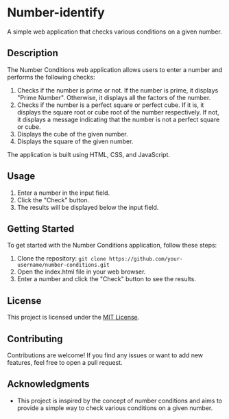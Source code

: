 # Number-identify

A simple web application that checks various conditions on a given number.

## Description

The Number Conditions web application allows users to enter a number and performs the following checks:

1. Checks if the number is prime or not. If the number is prime, it displays "Prime Number". Otherwise, it displays all the factors of the number.
2. Checks if the number is a perfect square or perfect cube. If it is, it displays the square root or cube root of the number respectively. If not, it displays a message indicating that the number is not a perfect square or cube.
3. Displays the cube of the given number.
4. Displays the square of the given number.

The application is built using HTML, CSS, and JavaScript.

## Usage

1. Enter a number in the input field.
2. Click the "Check" button.
3. The results will be displayed below the input field.

## Getting Started

To get started with the Number Conditions application, follow these steps:

1. Clone the repository: `git clone https://github.com/your-username/number-conditions.git`
2. Open the index.html file in your web browser.
3. Enter a number and click the "Check" button to see the results.

## License

This project is licensed under the [MIT License](LICENSE).

## Contributing

Contributions are welcome! If you find any issues or want to add new features, feel free to open a pull request.

## Acknowledgments

- This project is inspired by the concept of number conditions and aims to provide a simple way to check various conditions on a given number.

